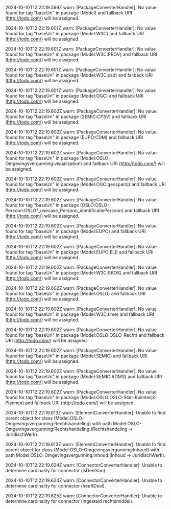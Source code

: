 2024-10-10T12:22:19.599Z warn: [PackageConverterHandler]: No value found for tag "baseUri" in package (Model) and fallback URI (http://todo.com/) will be assigned.

2024-10-10T12:22:19.601Z warn: [PackageConverterHandler]: No value found for tag "baseUri" in package (Model:W3C) and fallback URI (http://todo.com/) will be assigned.

2024-10-10T12:22:19.601Z warn: [PackageConverterHandler]: No value found for tag "baseUri" in package (Model:W3C:PROV) and fallback URI (http://todo.com/) will be assigned.

2024-10-10T12:22:19.601Z warn: [PackageConverterHandler]: No value found for tag "baseUri" in package (Model:W3C:xsd) and fallback URI (http://todo.com/) will be assigned.

2024-10-10T12:22:19.601Z warn: [PackageConverterHandler]: No value found for tag "baseUri" in package (Model:OGC) and fallback URI (http://todo.com/) will be assigned.

2024-10-10T12:22:19.602Z warn: [PackageConverterHandler]: No value found for tag "baseUri" in package (SEMIC:CPSV) and fallback URI (http://todo.com/) will be assigned.

2024-10-10T12:22:19.602Z warn: [PackageConverterHandler]: No value found for tag "baseUri" in package (EUPO:CDM) and fallback URI (http://todo.com/) will be assigned.

2024-10-10T12:22:19.602Z warn: [PackageConverterHandler]: No value found for tag "baseUri" in package (Model:OSLO-Omgevingsvergunning:visualization) and fallback URI (http://todo.com/) will be assigned.

2024-10-10T12:22:19.602Z warn: [PackageConverterHandler]: No value found for tag "baseUri" in package (Model:OGC:geosparql) and fallback URI (http://todo.com/) will be assigned.

2024-10-10T12:22:19.602Z warn: [PackageConverterHandler]: No value found for tag "baseUri" in package (OSLO:OSLO-Persoon:OSLO²_usecase_Persoon_identificatiePersoon) and fallback URI (http://todo.com/) will be assigned.

2024-10-10T12:22:19.602Z warn: [PackageConverterHandler]: No value found for tag "baseUri" in package (Model:EUPO) and fallback URI (http://todo.com/) will be assigned.

2024-10-10T12:22:19.602Z warn: [PackageConverterHandler]: No value found for tag "baseUri" in package (Model:EUPO:ELI) and fallback URI (http://todo.com/) will be assigned.

2024-10-10T12:22:19.602Z warn: [PackageConverterHandler]: No value found for tag "baseUri" in package (Model:W3C:SKOS) and fallback URI (http://todo.com/) will be assigned.

2024-10-10T12:22:19.602Z warn: [PackageConverterHandler]: No value found for tag "baseUri" in package (Model:OSLO) and fallback URI (http://todo.com/) will be assigned.

2024-10-10T12:22:19.602Z warn: [PackageConverterHandler]: No value found for tag "baseUri" in package (Model:W3C:time) and fallback URI (http://todo.com/) will be assigned.

2024-10-10T12:22:19.602Z warn: [PackageConverterHandler]: No value found for tag "baseUri" in package (Model:OSLO:OSLO-Recht) and fallback URI (http://todo.com/) will be assigned.

2024-10-10T12:22:19.602Z warn: [PackageConverterHandler]: No value found for tag "baseUri" in package (Model:SEMIC) and fallback URI (http://todo.com/) will be assigned.

2024-10-10T12:22:19.602Z warn: [PackageConverterHandler]: No value found for tag "baseUri" in package (Model:SEMIC:ADMS) and fallback URI (http://todo.com/) will be assigned.

2024-10-10T12:22:19.602Z warn: [PackageConverterHandler]: No value found for tag "baseUri" in package (Model:OSLO:OSLO-Slim-Ruimtelijk-Plannen) and fallback URI (http://todo.com/) will be assigned.

2024-10-10T12:22:19.613Z warn: [ElementConverterHandler]: Unable to find parent object for class (Model:OSLO-Omgevingsvergunning:Rechtshandeling) with path Model:OSLO-Omgevingsvergunning:Rechtshandeling:(Rechtshandeling -> JuridischWerk).

2024-10-10T12:22:19.613Z warn: [ElementConverterHandler]: Unable to find parent object for class (Model:OSLO-Omgevingsvergunning:Inhoud) with path Model:OSLO-Omgevingsvergunning:Inhoud:(Inhoud -> JuridischWerk).

2024-10-10T12:22:19.624Z warn: [ConnectorConverterHandler]: Unable to determine cardinality for connector (isDeelVan).

2024-10-10T12:22:19.624Z warn: [ConnectorConverterHandler]: Unable to determine cardinality for connector (heeftDeel).

2024-10-10T12:22:19.625Z warn: [ConnectorConverterHandler]: Unable to determine cardinality for connector (ingesteld rechtsmiddel).

